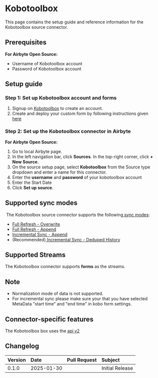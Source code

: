 # Kobotoolbox

This page contains the setup guide and reference information for the Kobotoolbox source connector.

## Prerequisites

**For Airbyte Open Source:**

- Username of Kobotoolbox account
- Password of Kobotoolbox account

## Setup guide

### Step 1: Set up Kobotoolbox account and forms

1. Signup on [Kobotoolbox](https://www.kobotoolbox.org/sign-up/) to create an account.
2. Create and deploy your custom form by following instructions given [here](https://support.kobotoolbox.org/new_form.html)

### Step 2: Set up the Kobotoolbox connector in Airbyte

**For Airbyte Open Source:**

1. Go to local Airbyte page.
2. In the left navigation bar, click **Sources**. In the top-right corner, click **+ New Source**.
3. On the source setup page, select **Kobotoolbox** from the Source type dropdown and enter a name for this connector.
4. Enter the **username** and **password** of your kobotoolbox account
5. Enter the Start Date
6. Click **Set up source**.

## Supported sync modes

​
The Kobotoolbox source connector supports the following[ sync modes](https://docs.airbyte.com/cloud/core-concepts#connection-sync-modes):
​

- [Full Refresh - Overwrite](https://docs.airbyte.com/understanding-airbyte/connections/full-refresh-overwrite)
- [Full Refresh - Append](https://docs.airbyte.com/understanding-airbyte/connections/full-refresh-append)
- [Incremental Sync - Append](https://docs.airbyte.com/understanding-airbyte/connections/incremental-append)
- (Recommended)[ Incremental Sync - Deduped History](https://docs.airbyte.com/understanding-airbyte/connections/incremental-deduped-history)

## Supported Streams

The Kobotoolbox connector supports **forms** as the streams.

## Note

- Normalization mode of data is not supported.
- For incremental sync please make sure your that you have selected MetaData "start time" and "end time" in kobo form settings.

## Connector-specific features

​The Kobotoolbox box uses the [api v2](https://kf.kobotoolbox.org/api/v2)

## Changelog

| Version | Date       | Pull Request                                             | Subject         |
| :------ | :--------- | :------------------------------------------------------- | :-------------- |
| 0.1.0   | 2025-01-30 | [](https://github.com/airbytehq/airbyte/pull/) | Initial Release |